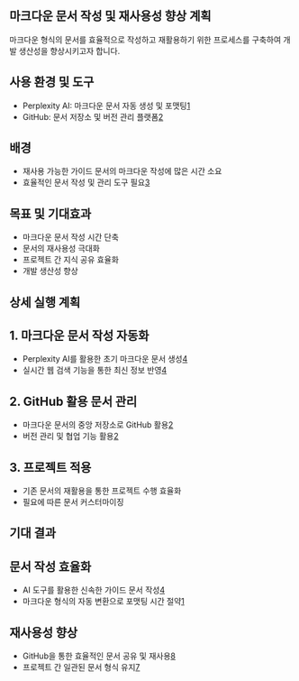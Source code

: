 ## **마크다운 문서 작성 및 재사용성 향상 계획**

마크다운 형식의 문서를 효율적으로 작성하고 재활용하기 위한 프로세스를 구축하여 개발 생산성을 향상시키고자 합니다.

## **사용 환경 및 도구**

- Perplexity AI: 마크다운 문서 자동 생성 및 포맷팅[1](https://chromewebstore.google.com/detail/complexity-perplexity-ai/ffppmilmeaekegkpckebkeahjgmhggpj?hl=ko)
- GitHub: 문서 저장소 및 버전 관리 플랫폼[2](https://gist.github.com/ihoneymon/652be052a0727ad59601?permalink_comment_id=5124241)

## **배경**

- 재사용 가능한 가이드 문서의 마크다운 작성에 많은 시간 소요
- 효율적인 문서 작성 및 관리 도구 필요[3](https://labs.brandi.co.kr/2018/05/14/chunbs.html)

## **목표 및 기대효과**

- 마크다운 문서 작성 시간 단축
- 문서의 재사용성 극대화
- 프로젝트 간 지식 공유 효율화
- 개발 생산성 향상

## **상세 실행 계획**

## **1. 마크다운 문서 작성 자동화**

- Perplexity AI를 활용한 초기 마크다운 문서 생성[4](https://incodom.kr/Perplexity_AI)
- 실시간 웹 검색 기능을 통한 최신 정보 반영[4](https://incodom.kr/Perplexity_AI)

## **2. GitHub 활용 문서 관리**

- 마크다운 문서의 중앙 저장소로 GitHub 활용[2](https://gist.github.com/ihoneymon/652be052a0727ad59601?permalink_comment_id=5124241)
- 버전 관리 및 협업 기능 활용[2](https://gist.github.com/ihoneymon/652be052a0727ad59601?permalink_comment_id=5124241)

## **3. 프로젝트 적용**

- 기존 문서의 재활용을 통한 프로젝트 수행 효율화
- 필요에 따른 문서 커스터마이징

## **기대 결과**

## **문서 작성 효율화**

- AI 도구를 활용한 신속한 가이드 문서 작성[4](https://incodom.kr/Perplexity_AI)
- 마크다운 형식의 자동 변환으로 포맷팅 시간 절약[1](https://chromewebstore.google.com/detail/complexity-perplexity-ai/ffppmilmeaekegkpckebkeahjgmhggpj?hl=ko)

## **재사용성 향상**

- GitHub을 통한 효율적인 문서 공유 및 재사용[8](https://docs.github.com/ko/contributing/writing-for-github-docs/creating-reusable-content)
- 프로젝트 간 일관된 문서 형식 유지[7](https://brunch.co.kr/@eunjongseong/186)
